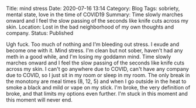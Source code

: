 Title: mind stress
Date: 2020-07-16 13:14
Category: Blog
Tags: sobriety, mental state, love in the time of COVID19
Summary: Time slowly marches onward and I feel the slow passing of the seconds like knife cuts across my skin.
Location: Lost in the bad neighborhood of my own thoughts and company.
Status: Published


Ugh fuck. Too much of nothing and I'm bleeding out stress. I exude and become one with it. Mind stress. I'm clean but not sober, haven't had any meth in a good while, and I'm losing my goddamn mind. Time slowly marches onward and I feel the slow passing of the seconds like knife cuts across my skin. I can't go anywhere due to COVID, can't have any company due to COVID, so I just sit in my room or sleep in my room. The only break in the monotony are meal times (8, 12, 5) and when I go outside in the heat to smoke a black and mild or vape on my stick. I'm broke, the very definition of broke, and that limits my options even further. I'm stuck in this moment and this moment will never end. 
